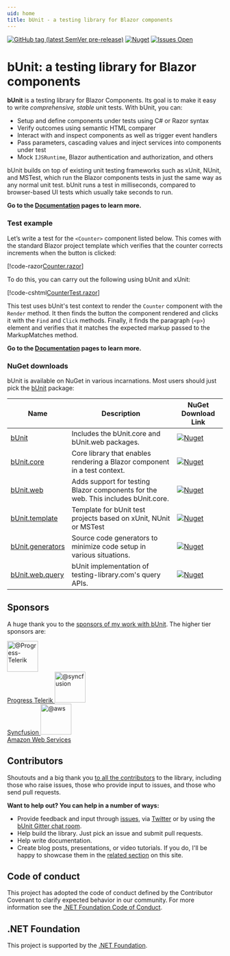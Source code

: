 ```yaml
---
uid: home
title: bUnit - a testing library for Blazor components
---
```


[![GitHub tag (latest SemVer pre-release)](https://img.shields.io/github/v/tag/egil/bunit?include_prereleases&logo=github&style=flat-square)](https://github.com/egil/bunit/releases)
[![Nuget](https://img.shields.io/nuget/dt/bunit?logo=nuget&style=flat-square)](https://www.nuget.org/packages/bunit/)
[![Issues Open](https://img.shields.io/github/issues/egil/bunit.svg?style=flat-square&logo=github)](https://github.com/egil/bunit/issues)

# bUnit: a testing library for Blazor components

**bUnit** is a testing library for Blazor Components. Its goal is to make it easy to write _comprehensive, stable_ unit tests. With bUnit, you can:

- Setup and define components under tests using C# or Razor syntax
- Verify outcomes using semantic HTML comparer
- Interact with and inspect components as well as trigger event handlers
- Pass parameters, cascading values and inject services into components under test
- Mock `IJSRuntime`, Blazor authentication and authorization, and others

bUnit builds on top of existing unit testing frameworks such as xUnit, NUnit, and MSTest, which run the Blazor components tests in just the same way as any normal unit test. bUnit runs a test in milliseconds, compared to browser-based UI tests which usually take seconds to run.

**Go to the [Documentation](xref:getting-started) pages to learn more.**

### Test example

Let’s write a test for the `<Counter>` component listed below. This comes with the standard Blazor project template which verifies that the counter corrects increments when the button is clicked:

[!code-razor[Counter.razor](../samples/components/Counter.razor)]

To do this, you can carry out the following using bUnit and xUnit:

[!code-cshtml[CounterTest.razor](../samples/tests/razor/CounterTest.razor)]

This test uses bUnit's test context to render the `Counter` component with the `Render` method. It then finds the button the component rendered and clicks it with the `Find` and `Click` methods. Finally, it finds the paragraph (`<p>`) element and verifies that it matches the expected markup passed to the MarkupMatches method.

**Go to the [Documentation](xref:getting-started) pages to learn more.**

### NuGet downloads

bUnit is available on NuGet in various incarnations. Most users should just pick the [bUnit](https://www.nuget.org/packages/bunit/) package:

| Name | Description | NuGet Download Link |
| ----- | ----- | ---- |
| [bUnit](https://www.nuget.org/packages/bunit/) | Includes the bUnit.core and bUnit.web packages. | [![Nuget](https://img.shields.io/nuget/dt/bunit?logo=nuget&style=flat-square)](https://www.nuget.org/packages/bunit/) |
| [bUnit.core](https://www.nuget.org/packages/bunit.core/) | Core library that enables rendering a Blazor component in a test context. | [![Nuget](https://img.shields.io/nuget/dt/bunit.core?logo=nuget&style=flat-square)](https://www.nuget.org/packages/bunit.core/) |
| [bUnit.web](https://www.nuget.org/packages/bunit.web/) | Adds support for testing Blazor components for the web. This includes bUnit.core. | [![Nuget](https://img.shields.io/nuget/dt/bunit.web?logo=nuget&style=flat-square)](https://www.nuget.org/packages/bunit.web/) |
| [bUnit.template](https://www.nuget.org/packages/bunit.template/) | Template for bUnit test projects based on xUnit, NUnit or MSTest | [![Nuget](https://img.shields.io/nuget/dt/bunit.template?logo=nuget&style=flat-square)](https://www.nuget.org/packages/bunit.template/) |
| [bUnit.generators](https://www.nuget.org/packages/bunit.generators/)|Source code generators to minimize code setup in various situations.|[![Nuget](https://img.shields.io/nuget/dt/bunit.generators?logo=nuget&style=flat-square)](https://www.nuget.org/packages/bunit.generators/)|
| [bUnit.web.query](https://www.nuget.org/packages/bunit.web.query/)|bUnit implementation of testing-library.com's query APIs.|[![Nuget](https://img.shields.io/nuget/dt/bunit.web.query?logo=nuget&style=flat-square)](https://www.nuget.org/packages/bunit.web.query/)|

## Sponsors

A huge thank you to the [sponsors of my work with bUnit](https://github.com/sponsors/egil). The higher tier sponsors are:

<div class="d-flex flex-row mb-3">
	<a href="https://github.com/Progress-Telerik" class="d-block p-3 text-center">
		<img src="https://avatars.githubusercontent.com/u/57092419?s=460" alt="@Progress-Telerik" class="avatar avatar rounded-circle" width="72" height="72" />
		<br />
		Progress Telerik
	</a>
	<a href="https://github.com/syncfusion" class="d-block p-3 text-center">
		<img class="avatar avatar rounded-circle" src="https://avatars.githubusercontent.com/u/1699795?s=460" width="72" height="72" alt="@syncfusion" />
		<br />
		Syncfusion
	</a>
	<a href="https://github.com/aws" class="d-block p-3 text-center">
		<img class="avatar avatar rounded-circle" src="https://avatars.githubusercontent.com/u/2232217?s=200&v=4" width="72" height="72" alt="@aws" />
		<br />
		Amazon Web Services
	</a>
</div>

## Contributors

Shoutouts and a big thank you [to all the contributors](https://github.com/egil/bunit/graphs/contributors) to the library, including those who raise issues, those who provide input to issues, and those who send pull requests.

**Want to help out? You can help in a number of ways:**

- Provide feedback and input through [issues](https://github.com/egil/bunit/issues), via [Twitter](https://twitter.com/egilhansen) or by using the [bUnit Gitter chat room](https://gitter.im/egil/bunit).
- Help build the library. Just pick an issue and submit pull requests.
- Help write documentation.
- Create blog posts, presentations, or video tutorials. If you do, I'll be happy to showcase them in the [related section](xref:external-resources) on this site.

## Code of conduct

This project has adopted the code of conduct defined by the Contributor Covenant to clarify expected behavior in our community.
For more information see the [.NET Foundation Code of Conduct](https://dotnetfoundation.org/code-of-conduct).

## .NET Foundation

This project is supported by the [.NET Foundation](https://dotnetfoundation.org).

